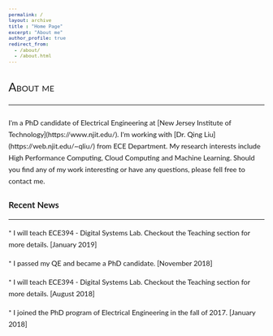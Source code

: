 ```yaml
---
permalink: /
layout: archive
title : "Home Page"
excerpt: "About me"
author_profile: true
redirect_from: 
  - /about/
  - /about.html
---
```


<style>

h1 { font-family: Lato; 
    font-size: 23px; font-style: normal; font-variant: small-caps; font-weight: 400; line-height: 23px; } 

h3 { font-family: Lato; font-size: 17px; font-style: normal; font-variant: normal; font-weight: 700; line-height: 23px; } 

p { font-family: Lato; font-size: 14px; font-style: normal; font-variant: normal; font-weight: 400; line-height: 23px; } 

blockquote { font-family: Lato; font-size: 17px; font-style: normal; font-variant: normal; font-weight: 400; line-height: 23px; } 

pre { font-family: Lato; font-size: 11px; font-style: normal; font-variant: normal; font-weight: 400; line-height: 23px; }

</style>

<h1>About me</h>

--------

<p>I'm a PhD candidate of Electrical Engineering at [New Jersey Institute of Technology](https://www.njit.edu/). I'm working with [Dr. Qing Liu](https://web.njit.edu/~qliu/) from ECE Department. My research interests include High Performance Computing, Cloud Computing and Machine Learning. Should you find any of my work interesting or have any questions, please fell free to contact me.</p>

<!-- <font color="red"> * For affairs regarding my TA work, please contact me by <a href="mailto:jw447@njit.edu" target="_top">NJIT email</a>.</font> -->

<h3>Recent News</h3>

-----------

<p>* I will teach ECE394 - Digital Systems Lab. Checkout the Teaching section for more details. [January 2019]</p>
<p>* I passed my QE and became a PhD candidate. [November 2018]</p>
<p>* I will teach ECE394 - Digital Systems Lab. Checkout the Teaching section for more details. [August 2018]</p>
<p>* I joined the PhD program of Electrical Engineering in the fall of 2017. [January 2018]</p>
